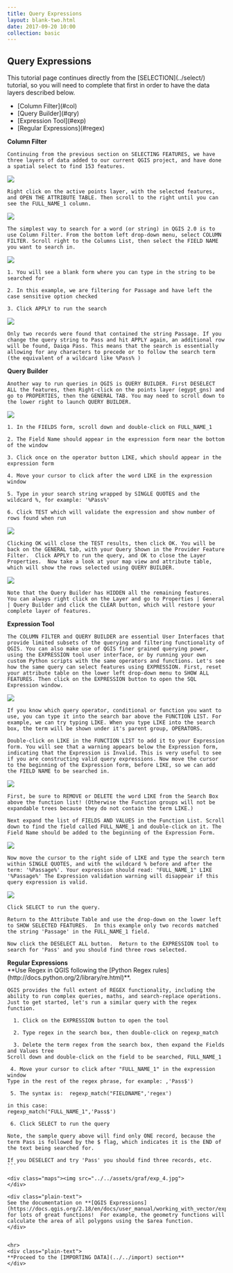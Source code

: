 ```yaml
---
title: Query Expressions
layout: blank-two.html
date: 2017-09-20 10:00
collection: basic
---
```



## Query Expressions

<div id="text_warn">
This tutorial page continues directly from the [SELECTION](../select/) tutorial, so you will need to complete that first in order to have the data layers described below.
</div>

<div class="plain-text">
 <ul>
  <li>[Column Filter](#col)</li>
  <li>[Query Builder](#qry)</li>
  <li>[Expression Tool](#exp)</li>
  <li>[Regular Expressions](#regex) </li>
 </ul>
</div>

<div class="text_anchor"><strong>Column Filter</strong><a id="col"></a></div>

```
Continuing from the previous section on SELECTING FEATURES, we have three layers of data added to our current QGIS project, and have done a spatial select to find 153 features.
```

<div class="maps"><img src="../../assets/graf/select_pts.jpg"></div>

```
Right click on the active points layer, with the selected features, and OPEN THE ATTRIBUTE TABLE. Then scroll to the right until you can see the FULL_NAME_1 column.
```

<div class="maps"><img src="../../assets/graf/attribute_table_arabic.jpg"></div>

```
The simplest way to search for a word (or string) in QGIS 2.0 is to use Column Filter. From the bottom left drop-down menu, select COLUMN FILTER. Scroll right to the Columns List, then select the FIELD NAME you want to search in. 
```

<div class="maps"><img src="../../assets/graf/attribute_table_filter.jpg">
</div>

```
1. You will see a blank form where you can type in the string to be searched for

2. In this example, we are filtering for Passage and have left the case sensitive option checked

3. Click APPLY to run the search
```
<div class="maps"><img src="../../assets/graf/attribute_table_filter_apply.jpg">
</div>

```
Only two records were found that contained the string Passage. If you change the query string to Pass and hit APPLY again, an additional row will be found, Daiqa Pass. This means that the search is essentially allowing for any characters to precede or to follow the search term (the equivalent of a wildcard like %Pass% )
```

<div class="text_anchor"><strong>Query Builder</strong><a id="qry"></a></div>

```
Another way to run queries in QGIS is QUERY BUILDER. First DESELECT ALL the features, then Right-click on the points layer (egypt_gns) and go to PROPERTIES, then the GENERAL TAB. You may need to scroll down to the lower right to launch QUERY BUILDER.
```
<div class="maps"><img src="../../assets/graf/qry_1.jpg">
</div>

```
1. In the FIELDS form, scroll down and double-click on FULL_NAME_1

2. The Field Name should appear in the expression form near the bottom of the window

3. Click once on the operator button LIKE, which should appear in the expression form

4. Move your cursor to click after the word LIKE in the expression window

5. Type in your search string wrapped by SINGLE QUOTES and the wildcard %, for example: '%Pass%'

6. Click TEST which will validate the expression and show number of rows found when run
```

<div class="maps"><img src="../../assets/graf/qry_2.jpg">
</div>

```
Clicking OK will close the TEST results, then click OK. You will be back on the GENERAL tab, with your Query Shown in the Provider Feature Filter.  Click APPLY to run the query, and OK to close the Layer Properties.  Now take a look at your map view and attribute table, which will show the rows selected using QUERY BUILDER.
```

<div class="maps"><img src="../../assets/graf/qry_3.jpg">
</div>

```
Note that the Query Builder has HIDDEN all the remaining features.   You can always right click on the Layer and go to Properties | General | Query Builder and click the CLEAR button, which will restore your complete layer of features.
```

<div class="text_anchor"><strong>Expression Tool</strong><a id="exp"></a></div>

```
The COLUMN FILTER and QUERY BUILDER are essential User Interfaces that provide limited subsets of the querying and filtering functionality of QGIS. You can also make use of QGIS finer grained querying power, using the EXPRESSION tool user interface, or by running your own custom Python scripts with the same operators and functions. Let's see how the same query can select features using EXPRESSION. First, reset your attribute table on the lower left drop-down menu to SHOW ALL FEATURES. Then click on the EXPRESSION button to open the SQL Expression window.
```

<div class="maps"><img src="../../assets/graf/attribute_table_exp.jpg"></div>

```
If you know which query operator, conditional or function you want to use, you can type it into the search bar above the FUNCTION LIST. For example, we can try typing LIKE. When you type LIKE into the search box, the term will be shown under it's parent group, OPERATORS.

Double-click on LIKE in the FUNCTION LIST to add it to your Expression form. You will see that a warning appears below the Expression form, indicating that the Expression is Invalid. This is very useful to see if you are constructing valid query expressions. Now move the cursor to the beginning of the Expression form, before LIKE, so we can add the FIELD NAME to be searched in.
```
<div class="maps"><img src="../../assets/graf/exp_1.jpg">
</div>

```
First, be sure to REMOVE or DELETE the word LIKE from the Search Box above the function list! (Otherwise the Function groups will not be expandable trees because they do not contain the term LIKE.)

Next expand the list of FIELDS AND VALUES in the Function List. Scroll down to find the field called FULL_NAME_1 and double-click on it. The Field Name should be added to the beginning of the Expression Form.
```

<div class="maps"><img src="../../assets/graf/exp_2.jpg">
</div>

```
Now move the cursor to the right side of LIKE and type the search term within SINGLE QUOTES, and with the wildcard % before and after the term: '%Passage%'. Your expression should read: "FULL_NAME_1" LIKE '%Passage%' The Expression validation warning will disappear if this query expression is valid.

```

<div class="maps"><img src="../../assets/graf/exp_3.jpg">
</div>

```
Click SELECT to run the query. 

Return to the Attribute Table and use the drop-down on the lower left to SHOW SELECTED FEATURES.  In this example only two records matched the string 'Passage' in the FULL_NAME_1 field. 

Now click the DESELECT ALL button.  Return to the EXPRESSION tool to search for 'Pass' and you should find three rows selected.
```


<div class="text_anchor"><strong>Regular Expressions</strong><a id="regex"></a></div>

<div class="plain-text">
**Use Regex in QGIS following the [Python Regex rules](http://docs.python.org/2/library/re.html)**.
</div>

````
QGIS provides the full extent of REGEX functionality, including the ability to run complex queries, maths, and search-replace operations. Just to get started, let's run a similar query with the regex function.

  1. Click on the EXPRESSION button to open the tool

  2. Type regex in the search box, then double-click on regexp_match
  
  3. Delete the term regex from the search box, then expand the Fields and Values tree
Scroll down and double-click on the field to be searched, FULL_NAME_1

 4. Move your cursor to click after "FULL_NAME_1" in the expression window
Type in the rest of the regex phrase, for example: ,'Pass$')

 5. The syntax is:  regexp_match("FIELDNAME",'regex')

in this case:
regexp_match("FULL_NAME_1",'Pass$')

 6. Click SELECT to run the query

Note, the sample query above will find only ONE record, because the term Pass is followed by the $ flag, which indicates it is the END of the text being searched for. 

If you DESELECT and try 'Pass' you should find three records, etc. 
```

<div class="maps"><img src="../../assets/graf/exp_4.jpg">
</div>

<div class="plain-text">
See the documentation on **[QGIS Expressions](https://docs.qgis.org/2.18/en/docs/user_manual/working_with_vector/expression.html)** for lots of great functions!  For example, the geometry functions will calculate the area of all polygons using the $area function.
</div>


<hr>
<div class="plain-text">
**Proceed to the [IMPORTING DATA](../../import) section**
</div>